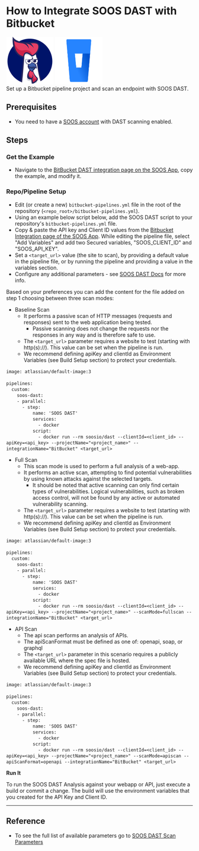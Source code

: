 # How to Integrate SOOS DAST with Bitbucket
<div>
<img src="../assets/img/SOOS-Icon.png" alt="SOOS" width="128" height="128">
<img src="../assets/img/bitbucket.png" alt="Bitbucket" width="128" height="128">
</div>
Set up a Bitbucket pipeline project and scan an endpoint with SOOS DAST.

## Prerequisites

- You need to have a [SOOS account](https://app.soos.io/register) with DAST scanning enabled.

## Steps

### **Get the Example**

* Navigate to the [BitBucket DAST integration page on the SOOS App](https://app.soos.io/integrate/dast?id=bitbucket), copy the example, and modify it.

### **Repo/Pipeline Setup**
* Edit (or create a new) `bitbucket-pipelines.yml` file in the root of the repository (`<repo_root>/bitbucket-pipelines.yml`).
* Using an example below script below, add the SOOS DAST script to your repository's `bitbucket-pipelines.yml` file.
* Copy & paste the API key and Client ID values from the [Bitbucket Integration page of the SOOS App](https://app.soos.io/integrate/dast?id=bitbucket). While editing the pipeline file, select "Add Variables" and add two Secured variables, "SOOS_CLIENT_ID" and "SOOS_API_KEY".
* Set a `<target_url>` value (the site to scan), by providing a default value in the pipeline file, or by running the pipeline and providing a value in the variables section.
* Configure any additional parameters - see [SOOS DAST Docs](https://github.com/soos-io/soos-dast) for more info.

Based on your preferences you can add the content for the file added on step 1 choosing between three scan modes:

* Baseline Scan
    * It performs a passive scan of HTTP messages (requests and responses) sent to the web application being tested. 
        * Passive scanning does not change the requests nor the responses in any way and is therefore safe to use.
    * The `<target_url>` parameter requires a website to test (starting with http(s)://). This value can be set when the pipeline is run.
    * We recommend defining apiKey and clientId as Environment Variables (see Build Setup section) to protect your credentials.

```
image: atlassian/default-image:3

pipelines:
  custom:
    soos-dast:
    - parallel:
      - step:
          name: 'SOOS DAST'
          services:
            - docker
          script:
            - docker run --rm soosio/dast --clientId=<client_id> --apiKey=<api_key> --projectName="<project_name>" --integrationName="BitBucket" <target_url>
```

* Full Scan 
    * This scan mode is used to perform a full analysis of a web-app. 
    * It performs an active scan, attempting to find potential vulnerabilities by using known attacks against the selected targets. 
        * It should be noted that active scanning can only find certain types of vulnerabilities. Logical vulnerabilities, such as broken access control, will not be found by any active or automated vulnerability scanning.
    * The `<target_url>` parameter requires a website to test (starting with http(s)://). This value can be set when the pipeline is run.
    * We recommend defining apiKey and clientId as Environment Variables (see Build Setup section) to protect your credentials.

```
image: atlassian/default-image:3

pipelines:
  custom:
    soos-dast:
    - parallel:
      - step:
          name: 'SOOS DAST'
          services:
            - docker
          script:
            - docker run --rm soosio/dast --clientId=<client_id> --apiKey=<api_key> --projectName="<project_name>" --scanMode=fullscan --integrationName="BitBucket" <target_url>
```

* API Scan 
    * The api scan performs an analysis of APIs.
    * The apiScanFormat must be defined as one of: openapi, soap, or graphql
    * The `<target_url>` parameter in this scenario requires a publicly available URL where the spec file is hosted.
    * We recommend defining apiKey and clientId as Environment Variables (see Build Setup section) to protect your credentials.

```
image: atlassian/default-image:3

pipelines:
  custom:
    soos-dast:
    - parallel:
      - step:
          name: 'SOOS DAST'
          services:
            - docker
          script:
            - docker run --rm soosio/dast --clientId=<client_id> --apiKey=<api_key> --projectName="<project_name>" --scanMode=apiscan --apiScanFormat=openapi --integrationName="BitBucket" <target_url>
```

**Run It**

To run the SOOS DAST Analysis against your webapp or API, just execute a build or commit a change. The build will use the environment variables that you created for the API Key and Client ID.

---

## Reference
* To see the full list of available parameters go to [SOOS DAST Scan Parameters](https://github.com/soos-io/soos-dast#parameters)